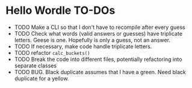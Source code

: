 # Hello Wordle TO-DOs

- TODO Make a CLI so that I don't have to recompile after every guess
- TODO Check what words (valid answers or guesses) have triplicate letters. Geese is one. Hopefully is only a guess, not an answer.
- TODO If necessary, make code handle triplicate letters.
- TODO refactor `calc_buckets()`
- TODO Break the code into different files, potentially refactoring into separate classes
- TODO BUG. Black duplicate assumes that I have a green. Need black duplicate for a yellow.
